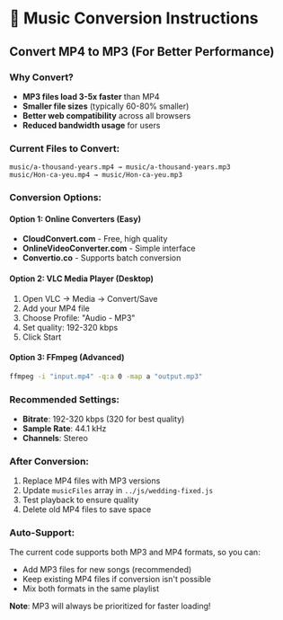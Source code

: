 # 🎵 Music Conversion Instructions

## Convert MP4 to MP3 (For Better Performance)

### Why Convert?
- **MP3 files load 3-5x faster** than MP4
- **Smaller file sizes** (typically 60-80% smaller)
- **Better web compatibility** across all browsers
- **Reduced bandwidth usage** for users

### Current Files to Convert:
```
music/a-thousand-years.mp4 → music/a-thousand-years.mp3
music/Hon-ca-yeu.mp4 → music/Hon-ca-yeu.mp3
```

### Conversion Options:

#### Option 1: Online Converters (Easy)
- **CloudConvert.com** - Free, high quality
- **OnlineVideoConverter.com** - Simple interface
- **Convertio.co** - Supports batch conversion

#### Option 2: VLC Media Player (Desktop)
1. Open VLC → Media → Convert/Save
2. Add your MP4 file
3. Choose Profile: "Audio - MP3" 
4. Set quality: 192-320 kbps
5. Click Start

#### Option 3: FFmpeg (Advanced)
```bash
ffmpeg -i "input.mp4" -q:a 0 -map a "output.mp3"
```

### Recommended Settings:
- **Bitrate**: 192-320 kbps (320 for best quality)
- **Sample Rate**: 44.1 kHz
- **Channels**: Stereo

### After Conversion:
1. Replace MP4 files with MP3 versions
2. Update `musicFiles` array in `../js/wedding-fixed.js`
3. Test playback to ensure quality
4. Delete old MP4 files to save space

### Auto-Support:
The current code supports both MP3 and MP4 formats, so you can:
- Add MP3 files for new songs (recommended)
- Keep existing MP4 files if conversion isn't possible
- Mix both formats in the same playlist

**Note**: MP3 will always be prioritized for faster loading!